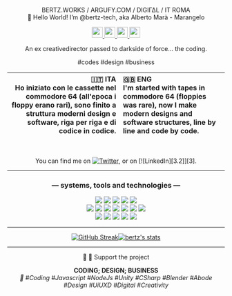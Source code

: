 <div align="center">


  BERTZ.WORKS / ARGUFY.COM / DIGIΓΔL / IT ROMA<br>
  👋 Hello World! I’m @bertz-tech, aka Alberto Marà - Marangelo

  <!-- PROJECTS [git.io/JrJrd](git.io/JrJrd)<br> • PINTEREST [pin.it/6B1clrp](pin.it/6B1clrp) • INSTAGRAM [goo.su/8C4](goo.su/8C4) -->

  <div class="align-center">
    <a align="center" href="https://">
      <img alt=" " width="25px" src="https://raw.githubusercontent.com/peterthehan/peterthehan/master/assets/discord.svg" />
    </a>
    <a align="center" href="https://twitter.com/profile">
      <img alt=" " width="25px" src="https://raw.githubusercontent.com/peterthehan/peterthehan/master/assets/twitter.svg" />
    </a>
    <a align="center" href="https://www.linkedin.com/in/profile/">
      <img alt=" " width="25px" src="https://raw.githubusercontent.com/peterthehan/peterthehan/master/assets/linkedin.svg" />
    </a>
    <a align="center" href="https://open.spotify.com/user/e90fe4zsndbm6xoe2t7t8kogf?si=WaLKpwvWTle0btle2qPb6g">
      <img alt=" " width="25px" src="https://raw.githubusercontent.com/peterthehan/peterthehan/master/assets/spotify.svg" />
    </a>
  </div>
  
  
An ex creativedirector passed to darkside of force... the coding.

#codes #design #business 


  | 🇮🇹 ITA<br>Ho iniziato con le cassette nel commodore 64 (all'epoca i floppy erano rari), sono finito a struttura moderni design e software, riga per riga e di codice in codice.|🇬🇧 ENG<br>I'm started with tapes in commodore 64 (floppies was rare), now I  make modern designs and software structures, line by line and code by code.| 
|--:|:--|

  <br>
 

<!-- Actual text -->

You can find me on [![Twitter][1.2]][1], or on [![LinkedIn][3.2]][3].

---

  <!--
    info:
    >> How to badge:https://shields.io/category/build
    >> All icons: https://simpleicons.org/
  -->
  
  ### –– systems, tools and technologies ––

  <!--
    ![](https://img.shields.io/badge/Compiler-PWA-informational?style=flat-square&logo=PWA&logoColor=white&color=aqua)
  -->  
  
  ![](https://img.shields.io/badge/OS-Debian-informational?style=flat-square&logo=debian&logoColor=white&color=aqua)
  ![](https://img.shields.io/badge/OS-Windows-informational?style=flat-square&logo=Windows&logoColor=white&color=aqua)
  ![](https://img.shields.io/badge/OS-Apple-informational?style=flat-square&logo=Apple&logoColor=white&color=aqua)
  ![](https://img.shields.io/badge/Shell-Bash-informational?style=flat-square&logo=gnu-bash&logoColor=white&color=aqua)
  ![](https://img.shields.io/badge/Cmd-Terminal-informational?style=flat-square&logo=Windows-Terminal&logoColor=white&color=aqua)
  <br>
  ![](https://img.shields.io/badge/Code-JavaScript-informational?style=flat-square&logo=javascript&logoColor=white&color=aqua)
  ![](https://img.shields.io/badge/Code-Php-informational?style=flat-square&logo=Php&logoColor=white&color=aqua)
  ![](https://img.shields.io/badge/Code-CSharp-informational?style=flat-square&logo=CSharp&logoColor=white&color=aqua)
  ![](https://img.shields.io/badge/Engine-Node-Js-informational?style=flat-square&logo=Node.js&logoColor=white&color=aqua)
  ![](https://img.shields.io/badge/Engine-Unity-informational?style=flat-square&logo=Unity&logoColor=white&color=aqua)
  ![](https://img.shields.io/badge/Engine-Cordova-informational?style=flat-square&logo=Apache-Cordova&logoColor=white&color=aqua)
  ![](https://img.shields.io/badge/Semantic-Web-informational?style=flat-square&logo=Semantic-Web&logoColor=white&color=aqua)
  <br>
  ![](https://img.shields.io/badge/Tool-Atom-informational?style=flat-square&logo=Atom&logoColor=white&color=aqua)
  ![](https://img.shields.io/badge/Tool-Figma-informational?style=flat-square&logo=Figma&logoColor=white&color=aqua)
  ![](https://img.shields.io/badge/Tool-Adobe-informational?style=flat-square&logo=Adobe&logoColor=white&color=aqua)
  ![](https://img.shields.io/badge/Tool-Wamp-informational?style=flat-square&logo=Wattpad&logoColor=white&color=aqua)
  ![](https://img.shields.io/badge/Tool-Blender-informational?style=flat-square&logo=Blender&logoColor=white&color=aqua)


  <!-- Icons -->

  [1.2]: http://i.imgur.com/wWzX9uB.png (twitter icon without padding)
  [2.2]: https://raw.githubusercontent.com/MartinHeinz/MartinHeinz/master/linkedin-3-16.png (LinkedIn icon without padding)

  <!-- Links to your social media accounts -->
  
  [1]: https://twitter.com/Martin_Heinz_
  [2]: https://www.linkedin.com/in/heinz-martin/

---

  
  
<!-- custom on https://github-readme-streak-stats.herokuapp.com/demo/ -->

<span align="left">[![GitHub Streak](https://github-readme-streak-stats.herokuapp.com?user=bertz-tech&theme=react&hide_border=true&date_format=M%20j%5B%2C%20Y%5D)](https://git.io/streak-stats)</span><span align="right">[![bertz's stats](https://github-readme-stats.vercel.app/api/wakatime?username=ebfeebe0-ae51-4c38-8521-9b0bf9402c6e)](https://github.com/bertz-tech/github-readme-stats)</span>

---
  <!--
    <a href="https://github.com/anuraghazra/github-readme-stats">
      <img align="center" src="https://github-readme-stats.vercel.app/api/pin/?username=anuraghazra&repo=github-readme-stats" />
    </a>
    <a href="https://github.com/anuraghazra/convoychat">
      <img align="center" src="https://github-readme-stats.vercel.app/api/pin/?username=anuraghazra&repo=convoychat" />
    </a>
  -->
  
  <!--https://emojipedia.org/emoji/-->

  🧠
  💖 Support the project

  
  
  <b>CODING; DESIGN; BUSINESS</b><br>
  <i>🚀 #Coding #Javascript #NodeJs #Unity #CSharp #Blender #Abode #Design #UiUXD #Digital #Creativity</i><br>

</div>
<div hidden>
<!-- (page visitors:![visitors](https://visitor-badge.glitch.me/badge?page_id=bertz-tech)) -->
</div>
